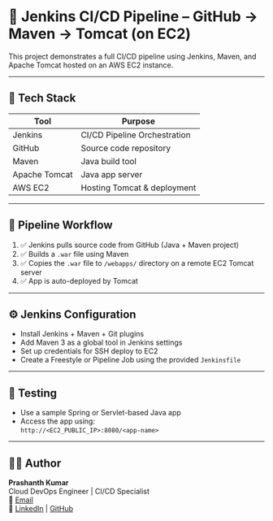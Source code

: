 # 🤖 Jenkins CI/CD Pipeline – GitHub → Maven → Tomcat (on EC2)

This project demonstrates a full CI/CD pipeline using Jenkins, Maven, and Apache Tomcat hosted on an AWS EC2 instance.

---

## 📌 Tech Stack

| Tool     | Purpose                       |
|----------|-------------------------------|
| Jenkins  | CI/CD Pipeline Orchestration  |
| GitHub   | Source code repository        |
| Maven    | Java build tool               |
| Apache Tomcat | Java app server         |
| AWS EC2  | Hosting Tomcat & deployment   |

---

## 🎯 Pipeline Workflow

1. ✅ Jenkins pulls source code from GitHub (Java + Maven project)
2. ✅ Builds a `.war` file using Maven
3. ✅ Copies the `.war` file to `/webapps/` directory on a remote EC2 Tomcat server
4. ✅ App is auto-deployed by Tomcat

---

## ⚙️ Jenkins Configuration

- Install Jenkins + Maven + Git plugins
- Add Maven 3 as a global tool in Jenkins settings
- Set up credentials for SSH deploy to EC2
- Create a Freestyle or Pipeline Job using the provided `Jenkinsfile`

---

## 🧪 Testing

- Use a sample Spring or Servlet-based Java app
- Access the app using:  
  `http://<EC2_PUBLIC_IP>:8080/<app-name>`

---

## 👨‍💻 Author

**Prashanth Kumar**  
Cloud DevOps Engineer | CI/CD Specialist  
📧 [Email](mailto:prashanthkumary123@gmail.com)  
🔗 [LinkedIn](#) | [GitHub](#)
